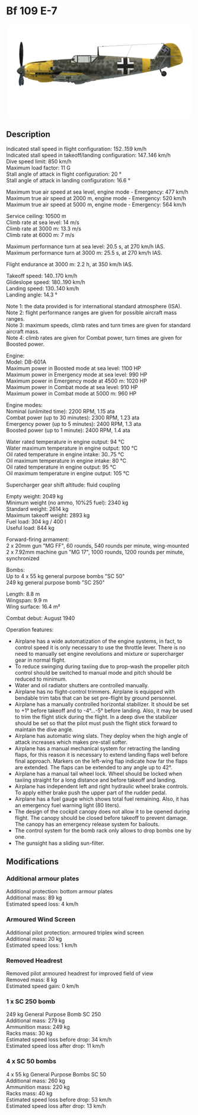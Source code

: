 # Bf 109 E-7  
  
![bf109e7](../images/bf109e7.png)  
  
## Description  
  
Indicated stall speed in flight configuration: 152..159 km/h  
Indicated stall speed in takeoff/landing configuration: 147..146 km/h  
Dive speed limit: 850 km/h  
Maximum load factor: 11 G  
Stall angle of attack in flight configuration: 20 °  
Stall angle of attack in landing configuration: 16.6 °  
  
Maximum true air speed at sea level, engine mode - Emergency: 477 km/h  
Maximum true air speed at 2000 m, engine mode - Emergency: 520 km/h  
Maximum true air speed at 5000 m, engine mode - Emergency: 564 km/h  
  
Service ceiling: 10500 m  
Climb rate at sea level: 14 m/s  
Climb rate at 3000 m: 13.3 m/s  
Climb rate at 6000 m: 7 m/s  
  
Maximum performance turn at sea level: 20.5 s, at 270 km/h IAS.  
Maximum performance turn at 3000 m: 25.5 s, at 270 km/h IAS.  
  
Flight endurance at 3000 m: 2.2 h, at 350 km/h IAS.  
  
Takeoff speed: 140..170 km/h  
Glideslope speed: 180..190 km/h  
Landing speed: 130..140 km/h  
Landing angle: 14.3 °  
  
Note 1: the data provided is for international standard atmosphere (ISA).  
Note 2: flight performance ranges are given for possible aircraft mass ranges.  
Note 3: maximum speeds, climb rates and turn times are given for standard aircraft mass.  
Note 4: climb rates are given for Combat power, turn times are given for Boosted power.  
  
Engine:  
Model: DB-601A  
Maximum power in Boosted mode at sea level: 1100 HP  
Maximum power in Emergency mode at sea level: 990 HP  
Maximum power in Emergency mode at 4500 m: 1020 HP  
Maximum power in Combat mode at sea level: 910 HP  
Maximum power in Combat mode at 5000 m: 960 HP  
  
Engine modes:  
Nominal (unlimited time): 2200 RPM, 1.15 ata  
Combat power (up to 30 minutes): 2300 RPM, 1.23 ata  
Emergency power (up to 5 minutes): 2400 RPM, 1.3 ata  
Boosted power (up to 1 minute): 2400 RPM, 1.4 ata  
  
Water rated temperature in engine output: 94 °C  
Water maximum temperature in engine output: 100 °C  
Oil rated temperature in engine intake: 30..75 °C  
Oil maximum temperature in engine intake: 80 °C  
Oil rated temperature in engine output: 95 °C  
Oil maximum temperature in engine output: 105 °C  
  
Supercharger gear shift altitude: fluid coupling   
  
Empty weight: 2049 kg  
Minimum weight (no ammo, 10%25 fuel): 2340 kg  
Standard weight: 2614 kg  
Maximum takeoff weight: 2893 kg  
Fuel load: 304 kg / 400 l  
Useful load: 844 kg  
  
Forward-firing armament:  
2 x 20mm gun "MG FF", 60 rounds, 540 rounds per minute, wing-mounted  
2 x 7.92mm machine gun "MG 17", 1000 rounds, 1200 rounds per minute, synchronized  
  
Bombs:  
Up to 4 x 55 kg general purpose bombs "SC 50"  
249 kg general purpose bomb "SC 250"  
  
Length: 8.8 m  
Wingspan: 9.9 m  
Wing surface: 16.4 m²  
  
Combat debut: August 1940  
  
Operation features:  
- Airplane has a wide automatization of the engine systems, in fact, to control speed it is only necessary to use the throttle lever. There is no need to manually set engine revolutions and mixture or supercharger gear in normal flight.  
- To reduce swinging during taxiing due to prop-wash the propeller pitch control should be switched to manual mode and pitch should be reduced to minimum.  
- Water and oil radiator shutters are controlled manually.  
- Airplane has no flight-control trimmers. Airplane is equipped with bendable trim tabs that can be set pre-flight by ground personnel.  
- Airplane has a manually controlled horizontal stabilizer. It should be set to +1° before takeoff and to -4°...-5° before landing. Also, it may be used to trim the flight stick during the flight. In a deep dive the stabilizer should be set so that the pilot must push the flight stick forward to maintain the dive angle.  
- Airplane has automatic wing slats. They deploy when the high angle of attack increases which makes pre-stall softer.  
- Airplane has a manual mechanical system for retracting the landing flaps, for this reason it is necessary to extend landing flaps well before final approach. Markers on the left-wing flap indicate how far the flaps are extended. The flaps can be extended to any angle up to 42°.  
- Airplane has a manual tail wheel lock. Wheel should be locked when taxiing straight for a long distance and before takeoff and landing.  
- Airplane has independent left and right hydraulic wheel brake controls. To apply either brake push the upper part of the rudder pedal.  
- Airplane has a fuel gauge which shows total fuel remaining. Also, it has an emergency fuel warning light (80 liters).  
- The design of the cockpit canopy does not allow it to be opened during flight. The canopy should be closed before takeoff to prevent damage. The canopy has an emergency release system for bailouts.  
- The control system for the bomb rack only allows to drop bombs one by one.  
- The gunsight has a sliding sun-filter.  
  
## Modifications  
  
  
### Additional armour plates  
  
Additional protection: bottom armour plates  
Additional mass: 89 kg  
Estimated speed loss: 4 km/h  
  
### Armoured Wind Screen  
  
Additional pilot protection: armoured triplex wind screen  
Additional mass: 20 kg  
Estimated speed loss: 1 km/h  
  
### Removed Headrest  
  
Removed pilot armoured headrest for improved field of view  
Removed mass: 8 kg  
Estimated speed gain: 0 km/h  
  
### 1 x SC 250 bomb  
  
249 kg General Purpose Bomb SC 250  
Additional mass: 279 kg  
Ammunition mass: 249 kg  
Racks mass: 30 kg  
Estimated speed loss before drop: 34 km/h  
Estimated speed loss after drop: 11 km/h  
  
### 4 x SC 50 bombs  
  
4 x 55 kg General Purpose Bombs SC 50  
Additional mass: 260 kg  
Ammunition mass: 220 kg  
Racks mass: 40 kg  
Estimated speed loss before drop: 53 km/h  
Estimated speed loss after drop: 13 km/h  
